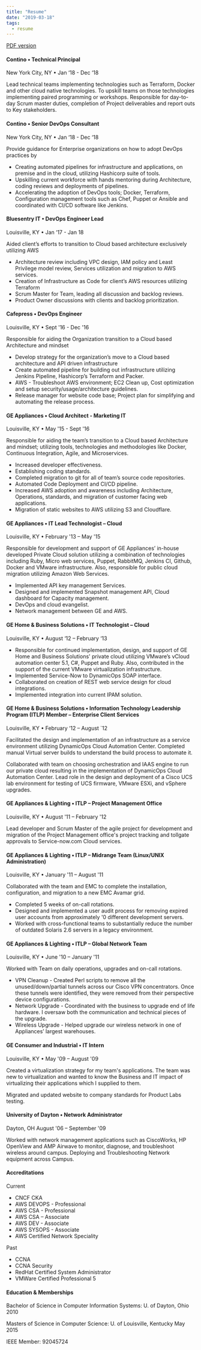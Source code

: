 ```yaml
---
title: "Resume"
date: "2019-03-18"
tags:
  - resume
---
```


[PDF version](https://drive.google.com/open?id=182_QLJIiFoRtcKe4c9sQiW7ppcPI0sqT)

#### Contino • Technical Principal

New York City, NY • Jan ‘18 - Dec ‘18
 
Lead technical teams implementing technologies such as Terraform, Docker and other cloud native technologies. To upskill teams on those technologies  implementing paired programming or workshops. Responsible for day-to-day Scrum master duties, completion of Project deliverables and report outs to Key stakeholders. 

#### Contino • Senior DevOps Consultant

New York City, NY • Jan ‘18 - Dec ‘18
 
Provide guidance for Enterprise organizations on how to adopt DevOps practices by
 
* Creating automated pipelines for infrastructure and applications, on premise and in the cloud, utilizing Hashicorp suite of tools.
* Upskilling current workforce with hands mentoring during Architecture, coding reviews and deployments of pipelines.
* Accelerating the adoption of DevOps tools; Docker, Terraform, Configuration management tools such as Chef, Puppet or Ansible and coordinated with CI/CD software like Jenkins.
 

#### Bluesentry IT • DevOps Engineer Lead
Louisville, KY • Jan ‘17 - Jan 18
 
Aided client’s efforts to transition to Cloud based architecture exclusively utilizing AWS

* Architecture review including VPC design, IAM policy and Least Privilege model review, Services utilization and migration to AWS services.
* Creation of Infrastructure as Code for client’s AWS resources utilizing Terraform
* Scrum Master for Team, leading all discussion and backlog reviews.
* Product Owner discussions with clients and backlog prioritization.  

#### Cafepress • DevOps Engineer
Louisville, KY • Sept '16 - Dec '16
 
Responsible for aiding the Organization transition to a Cloud based Architecture and mindset

* Develop strategy for the organization’s move to a Cloud based architecture and API driven infrastructure
* Create automated pipeline for building out infrastructure utilizing Jenkins Pipeline, Hashicorp’s Terraform and Packer.
* AWS - Troubleshoot AWS environment; EC2 Clean up, Cost optimization and setup security/usage/architecture guidelines.
* Release manager for website code base; Project plan for simplifying and automating the release process.

#### GE Appliances • Cloud Architect - Marketing IT
Louisville, KY • May '15 - Sept '16
 
Responsible for aiding the team’s transition to a Cloud based Architecture and mindset; utilizing tools, technologies and methodologies like Docker, Continuous Integration, Agile, and Microservices.
 
* Increased developer effectiveness.
* Establishing coding standards.
* Completed migration to git for all of team’s source code repositories.
* Automated Code Deployment and CI/CD pipeline.
* Increased AWS adoption and awareness including Architecture, Operations, standards, and migration of customer facing web applications.
* Migration of static websites to AWS utilizing S3 and Cloudflare.
 
#### GE Appliances • IT Lead Technologist – Cloud
Louisville, KY • February '13 – May '15
 
Responsible for development and support of GE Appliances’ in-house developed Private Cloud solution utilizing a combination of technologies including Ruby, Micro web services, Puppet, RabbitMQ, Jenkins CI, Github, Docker and VMware infrastructure. Also, responsible for public cloud migration utilizing Amazon Web Services.

* Implemented API key management Services.
* Designed and implemented Snapshot management API, Cloud dashboard for Capacity management.
* DevOps and cloud evangelist.
* Network management between GE and AWS.
 
#### GE Home & Business Solutions • IT Technologist – Cloud 
Louisville, KY • August ‘12 – February ‘13

* Responsible for continued implementation, design, and support of GE Home and Business Solutions' private cloud utilizing VMware’s vCloud automation center 5.1, C#, Puppet and Ruby. Also, contributed in the support of the current VMware virtualization infrastructure.
* Implemented Service-Now to DynamicOps SOAP interface.
* Collaborated on creation of REST web service design for cloud integrations.
* Implemented integration into current IPAM solution.
 
#### GE Home & Business Solutions • Information Technology Leadership Program (ITLP) Member – Enterprise Client Services
Louisville, KY • February ‘12 – August `12
 
Facilitated the design and implementation of an infrastructure as a service environment utilizing DynamicOps Cloud Automation Center. Completed manual Virtual server builds to understand the build process to automate it.
 
Collaborated with team on choosing orchestration and IAAS engine to run our private cloud resulting in the implementation of DynamicOps Cloud Automation Center.
Lead role in the design and deployment of a Cisco UCS lab environment for testing of UCS firmware, VMware ESXi, and vSphere upgrades.
 
#### GE Appliances & Lighting • ITLP – Project Management Office 
Louisville, KY • August '11 – February '12

Lead developer and Scrum Master of the agile project for development and migration of the Project Management office's project tracking and tollgate approvals to Service-now.com Cloud services.
 
#### GE Appliances & Lighting • ITLP – Midrange Team (Linux/UNIX Administration)
Louisville, KY • January '11 – August '11

Collaborated with the team and EMC to complete the installation, configuration, and migration to a new EMC Avamar grid.
 
* Completed 5 weeks of on-call rotations.
* Designed and implemented a user audit process for removing expired user accounts from approximately '0 different development servers.
* Worked with cross-functional teams to substantially reduce the number of outdated Solaris 2.6 servers in a legacy environment.

#### GE Appliances & Lighting • ITLP – Global Network Team
Louisville, KY • June '10 – January '11
 
Worked with Team on daily operations, upgrades and on-call rotations.
 
* VPN Cleanup - Created Perl scripts to remove all the unused/down/partial tunnels across our Cisco VPN concentrators. Once these tunnels were identified, they were removed from their perspective device configurations.
* Network Upgrade - Coordinated with the business to upgrade end of life
hardware. I oversaw both the communication and technical pieces of the upgrade.
* Wireless Upgrade - Helped upgrade our wireless network in one of Appliances’ largest warehouses.
 
#### GE Consumer and Industrial • IT Intern
Louisville, KY • May '09 – August '09
 
Created a virtualization strategy for my team's applications. The team was new to virtualization and wanted to know the Business and IT impact of virtualizing their applications which I supplied to them.
 
Migrated and updated website to company standards for Product Labs testing.
 

#### University of Dayton • Network Administrator
Dayton, OH August '06 – September '09
 
Worked with network management applications such as CiscoWorks, HP OpenView and AMP Airwave to monitor, diagnose, and troubleshoot wireless around campus. Deploying and Troubleshooting Network equipment across Campus.


#### Accreditations
Current

 * CNCF CKA
 * AWS DEVOPS - Professional
 * AWS CSA - Professional
 * AWS CSA – Associate
 * AWS DEV - Associate
 * AWS SYSOPS - Associate
 * AWS Certified Network Speciality
 
Past

* CCNA
* CCNA Security
* RedHat Certified System Administrator
* VMWare Certified Professional 5
 
#### Education & Memberships
Bachelor of Science in Computer Information Systems: U. of Dayton, Ohio 2010

Masters of Science in Computer Science: U. of Louisville, Kentucky May 2015

IEEE Member: 92045724
